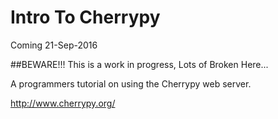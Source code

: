 # Intro To Cherrypy

Coming 21-Sep-2016

##BEWARE!!! This is a work in progress, Lots of Broken Here...

A programmers tutorial on using the Cherrypy web server.

http://www.cherrypy.org/
